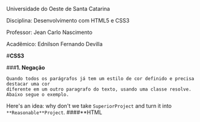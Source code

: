 Universidade do Oeste de Santa Catarina

Disciplina: Desenvolvimento com HTML5 e CSS3

Professor: Jean Carlo Nascimento

Acadêmico: Ednilson Fernando Devilla

#**CSS3**

###**1.	Negação**

	Quando todos os parágrafos já tem um estilo de cor definido e precisa destacar uma cor
	diferente em um outro paragrafo do texto, usando uma classe resolve. Abaixo segue o exemplo.

Here's an idea: why don't we take `SuperiorProject` and turn it into `**Reasonable**Project`.
####**HTML
